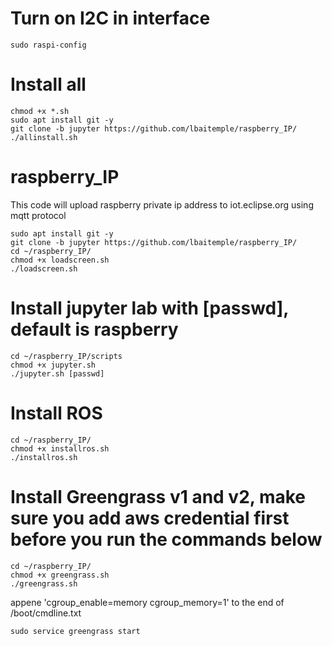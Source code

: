 # Turn on I2C in interface
```
sudo raspi-config
```

# Install all
```
chmod +x *.sh
sudo apt install git -y
git clone -b jupyter https://github.com/lbaitemple/raspberry_IP/
./allinstall.sh
```

# raspberry_IP
This code will upload raspberry private ip address to iot.eclipse.org using mqtt protocol
```
sudo apt install git -y
git clone -b jupyter https://github.com/lbaitemple/raspberry_IP/
cd ~/raspberry_IP/
chmod +x loadscreen.sh
./loadscreen.sh
```

# Install jupyter lab with [passwd], default is raspberry
```
cd ~/raspberry_IP/scripts
chmod +x jupyter.sh
./jupyter.sh [passwd]

```

# Install ROS

```
cd ~/raspberry_IP/
chmod +x installros.sh
./installros.sh
```


# Install Greengrass v1 and v2, make sure you add aws credential first before you run the commands below
```
cd ~/raspberry_IP/
chmod +x greengrass.sh
./greengrass.sh
```
appene 'cgroup_enable=memory cgroup_memory=1' to the end of /boot/cmdline.txt

```
sudo service greengrass start
```
